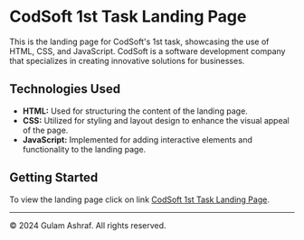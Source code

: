 # CodSoft 1st Task Landing Page

This is the landing page for CodSoft's 1st task, showcasing the use of HTML, CSS, and JavaScript. CodSoft is a software development company that specializes in creating innovative solutions for businesses.

## Technologies Used

- **HTML:** Used for structuring the content of the landing page.
- **CSS:** Utilized for styling and layout design to enhance the visual appeal of the page.
- **JavaScript:** Implemented for adding interactive elements and functionality to the landing page.

## Getting Started

To view the landing page click on link [CodSoft 1st Task Landing Page](https://ashraf-g.github.io/CodSoft_level1_task1/).

---

© 2024 Gulam Ashraf. All rights reserved.
